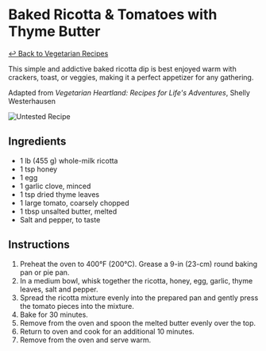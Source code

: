 # Baked Ricotta & Tomatoes with Thyme Butter

[&larrhk; Back to Vegetarian Recipes](./README.md)

This simple and addictive baked ricotta dip is best enjoyed warm with crackers, toast, or veggies, making it a perfect appetizer for any gathering.

Adapted from _Vegetarian Heartland: Recipes for Life's Adventures_, Shelly Westerhausen

![Untested Recipe](https://badgen.net/badge/untested/recipe/AA4A44)

## Ingredients

- 1 lb (455 g) whole-milk ricotta
- 1 tsp honey
- 1 egg
- 1 garlic clove, minced
- 1 tsp dried thyme leaves
- 1 large tomato, coarsely chopped
- 1 tbsp unsalted butter, melted
- Salt and pepper, to taste

## Instructions

1. Preheat the oven to 400°F (200°C). Grease a 9-in (23-cm) round baking pan or pie pan.
2. In a medium bowl, whisk together the ricotta, honey, egg, garlic, thyme leaves, salt and pepper.
3. Spread the ricotta mixture evenly into the prepared pan and gently press the  tomato pieces into the mixture.
4. Bake for 30 minutes.
5. Remove from the oven and spoon the melted butter evenly over the top.
6. Return to oven and cook for an additional 10 minutes.
7. Remove from the oven and serve warm.
